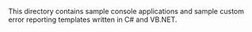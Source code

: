 This directory contains sample console applications and sample custom
error reporting templates written in C# and VB.NET.
